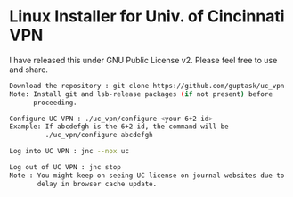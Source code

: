 # Linux Installer for Univ. of Cincinnati VPN

I have released this under GNU Public License v2. Please feel free to 
use and share.

```bash
Download the repository : git clone https://github.com/guptask/uc_vpn
Note: Install git and lsb-release packages (if not present) before 
      proceeding.

Configure UC VPN : ./uc_vpn/configure <your 6+2 id>
Example: If abcdefgh is the 6+2 id, the command will be 
         ./uc_vpn/configure abcdefgh

Log into UC VPN : jnc --nox uc

Log out of UC VPN : jnc stop
Note : You might keep on seeing UC license on journal websites due to 
       delay in browser cache update.
```

